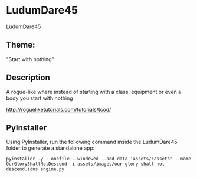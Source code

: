 # LudumDare45

LudumDare45

## Theme:

"Start with nothing"

## Description

A rogue-like where instead of starting with a class, equipment or even a body you start with nothing

http://rogueliketutorials.com/tutorials/tcod/

## PyInstaller

Using PyInstaller, run the following command inside the LudumDare45 folder to generate a standalone app:

```pyinstaller -y --onefile --windowed --add-data 'assets/:assets' --name OurGloryShallNotDescend -i assets/images/our-glory-shall-not-descend.icns engine.py```